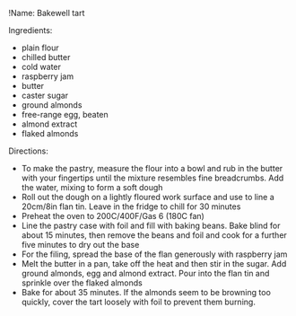 !Name: Bakewell tart

Ingredients:
- plain flour
- chilled butter
- cold water
- raspberry jam
- butter
- caster sugar
- ground almonds
- free-range egg, beaten
- almond extract
- flaked almonds

Directions:
- To make the pastry, measure the flour into a bowl and rub in the butter with your fingertips until the mixture resembles fine breadcrumbs. Add the water, mixing to form a soft dough
- Roll out the dough on a lightly floured work surface and use to line a 20cm/8in flan tin. Leave in the fridge to chill for 30 minutes
- Preheat the oven to 200C/400F/Gas 6 (180C fan)
- Line the pastry case with foil and fill with baking beans. Bake blind for about 15 minutes, then remove the beans and foil and cook for a further five minutes to dry out the base
- For the filing, spread the base of the flan generously with raspberry jam
- Melt the butter in a pan, take off the heat and then stir in the sugar. Add ground almonds, egg and almond extract. Pour into the flan tin and sprinkle over the flaked almonds
- Bake for about 35 minutes. If the almonds seem to be browning too quickly, cover the tart loosely with foil to prevent them burning.
